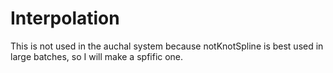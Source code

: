 # Interpolation

This is not used in the auchal system because notKnotSpline is best used in large batches, so I will make a spfific one.